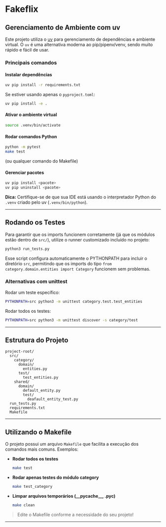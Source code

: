 # Fakeflix

## Gerenciamento de Ambiente com uv

Este projeto utiliza o [uv](https://github.com/astral-sh/uv) para gerenciamento de dependências e ambiente virtual. O `uv` é uma alternativa moderna ao pip/pipenv/venv, sendo muito rápido e fácil de usar.

### Principais comandos

#### Instalar dependências

```bash
uv pip install -r requirements.txt
```
Se estiver usando apenas o `pyproject.toml`:
```bash
uv pip install -e .
```

#### Ativar o ambiente virtual

```bash
source .venv/bin/activate
```

#### Rodar comandos Python

```bash
python -m pytest
make test
```
(ou qualquer comando do Makefile)

#### Gerenciar pacotes

```bash
uv pip install <pacote>
uv pip uninstall <pacote>
```

 **Dica:** Certifique-se de que sua IDE está usando o interpretador Python do `.venv` criado pelo uv (`.venv/bin/python`).

---

## Rodando os Testes

Para garantir que os imports funcionem corretamente (já que os módulos estão dentro de `src/`), utilize o runner customizado incluído no projeto:

```bash
python3 run_tests.py
```

Esse script configura automaticamente o PYTHONPATH para incluir o diretório `src`, permitindo que os imports do tipo `from category.domain.entities import Category` funcionem sem problemas.

### Alternativas com unittest

Rodar um teste específico:
```bash
PYTHONPATH=src python3 -m unittest category.test.test_entities
```

Rodar todos os testes:
```bash
PYTHONPATH=src python3 -m unittest discover -s category/test
```

---

## Estrutura do Projeto

```
project-root/
  src/
    category/
      domain/
        entities.py
      test/
        test_entities.py
    shared/
      domain/
        default_entity.py
        test/
          deafault_entity_test.py
  run_tests.py
  requirements.txt
  Makefile
```

---

## Utilizando o Makefile

O projeto possui um arquivo `Makefile` que facilita a execução dos comandos mais comuns. Exemplos:

- **Rodar todos os testes**
  ```bash
  make test
  ```

- **Rodar apenas testes do módulo category**
  ```bash
  make test_category
  ```

- **Limpar arquivos temporários (\_\_pycache\_\_, .pyc)**
  ```bash
  make clean
  ```

> Edite o Makefile conforme a necessidade do seu projeto!

---
